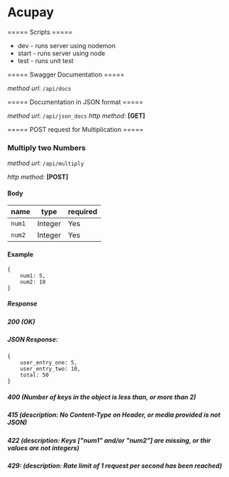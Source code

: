# Acupay

===== Scripts =====
- dev - runs server using nodemon
- start - runs server using node
- test - runs unit test



===== Swagger Documentation =====

*method url*: `/api/docs`


===== Documentation in JSON format =====

*method url*: `/api/json_docs`
*http method*: **[GET]**

===== POST request for Multiplication =====
### **Multiply two Numbers**
*method url*: `/api/multiply`

*http method*: **[POST]**

#### Body

| name    | type    | required |
| --------| ------  | -------- |
| `num1`  | Integer | Yes      |
| `num2`  | Integer | Yes      |

#### Example

```
{
    num1: 5,
    num2: 10
}
```
##### Response
##### 200 (OK)
##### JSON Response:
```
{
    user_entry_one: 5,
    user_entry_two: 10,
    total: 50
}
```

##### 400 (Number of keys in the object is less than, or more than 2)
##### 415 (description: No Content-Type on Header, or media provided is not JSON)        
##### 422 (description: Keys ["num1" and/or "num2"] are missing, or thir values are not integers)         
##### 429: (description: Rate limit of 1 request per second has been reached)
